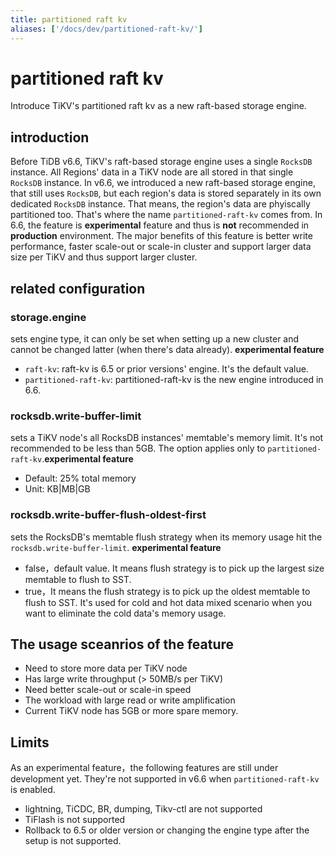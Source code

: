 ```yaml
---
title: partitioned raft kv
aliases: ['/docs/dev/partitioned-raft-kv/']
---
```


# partitioned raft kv

Introduce TiKV's partitioned raft kv as a new raft-based storage engine.

## introduction
Before TiDB v6.6, TiKV's raft-based storage engine uses a single `RocksDB` instance. All Regions' data in a TiKV node are all stored in that single `RocksDB` instance.
In v6.6, we introduced a new raft-based storage engine, that still uses `RocksDB`, but each region's data is stored separately in its own dedicated `RocksDB` instance. That means, the region's data are phyiscally partitioned too. That's where the name `partitioned-raft-kv` comes from. In 6.6, the feature is **experimental** feature and thus is **not** recommended in **production** environment.
The major benefits of this feature is better write performance, faster scale-out or scale-in cluster and support larger data size per TiKV and thus support larger cluster.

## related configuration
### storage.engine
sets engine type, it can only be set when setting up a new cluster and cannot be changed latter (when there's data already). **experimental feature** 
* `raft-kv`: raft-kv is 6.5 or prior versions' engine. It's the default value.
* `partitioned-raft-kv`: partitioned-raft-kv is the new engine introduced in 6.6.

### rocksdb.write-buffer-limit
sets a TiKV node's all RocksDB instances' memtable's memory limit. It's not recommended to be less than 5GB. The option applies only to `partitioned-raft-kv`.**experimental feature**
* Default: 25% total memory
* Unit: KB|MB|GB

### rocksdb.write-buffer-flush-oldest-first
sets the RocksDB's memtable flush strategy when its memory usage hit the `rocksdb.write-buffer-limit`. **experimental feature**
* false，default value. It means flush strategy is to pick up the largest size memtable to flush to SST.
* true，It means the flush strategy is to pick up the oldest memtable to flush to SST. It's used for cold and hot data mixed scenario when you want to eliminate the cold data's memory usage.

## The usage sceanrios of the feature
* Need to store more data per TiKV node
* Has large write throughput (> 50MB/s per TiKV)
* Need better scale-out or scale-in speed
* The workload with large read or write amplification
* Current TiKV node has 5GB or more spare memory.

## Limits
As an experimental feature，the following features are still under development yet. They're not supported in v6.6 when `partitioned-raft-kv` is enabled.
* lightning, TiCDC, BR, dumping, Tikv-ctl are not supported
* TiFlash is not supported
* Rollback to 6.5 or older version or changing the engine type after the setup is not supported.
